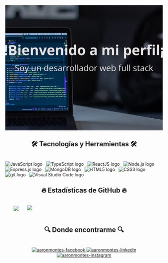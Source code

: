 <!-- Trungquandev -->
<div style="width: 100%; height: 400px; position: relative;" class="container">
  <img src="/images/programmer-font.png" width="100%" height="400px" style="object-fit: cover;"/>
</div>

<h2 align="center">🛠 Tecnologías y Herramientas 🛠</h2>
<br>
<!-- https://simpleicons.org/ -->
<span><img src="https://img.shields.io/badge/JavaScript-282C34?logo=javascript&logoColor=F7DF1E" alt="JavaScript logo" title="JavaScript" height="25" /></span>
&nbsp;
<span><img src="https://img.shields.io/badge/TypeScript-282C34?logo=typescript&logoColor=3178C6" alt="TypeScript logo" title="TypeScript" height="25" /></span>
&nbsp;
<span><img src="https://img.shields.io/badge/ReactJS-282C34?logo=react&logoColor=61DAFB" alt="ReactJS logo" title="ReactJS" height="25" /></span>
&nbsp;
<span><img src="https://img.shields.io/badge/Node.js-282C34?logo=node.js&logoColor=00F200" alt="Node.js logo" title="Node.js" height="25" /></span>
&nbsp;
<span><img src="https://img.shields.io/badge/Express-282C34?logo=express&logoColor=FFFFFF" alt="Express.js logo" title="Express.js" height="25" /></span>
&nbsp;
<span><img src="https://img.shields.io/badge/MongoDB-282C34?logo=mongodb&logoColor=47A248" alt="MongoDB logo" title="MongoDB" height="25" /></span>
&nbsp;
<span><img src="https://img.shields.io/badge/HTML5-282C34?logo=html5&logoColor=E34F26" alt="HTML5 logo" title="HTML5" height="25" /></span>
&nbsp;
<span><img src="https://img.shields.io/badge/CSS3-282C34?logo=css3&logoColor=1572B6" alt="CSS3 logo" title="CSS3" height="25" /></span>
&nbsp;
<span><img src="https://img.shields.io/badge/git-282C34?logo=git&logoColor=F05032" alt="git logo" title="git" height="25" /></span>
&nbsp;
<span><img src="https://img.shields.io/badge/VS%20Code-282C34?logo=visual-studio-code&logoColor=007ACC" alt="Visual Studio Code logo" title="Visual Studio Code" height="25" /></span>
&nbsp;

<br>
<h2 align="center">🔥 Estadísticas de GitHub 🔥</h2>
<!-- https://github.com/anuraghazra/github-readme-stats -->
<br>
<div align=center>
  <a href="#" title="Aaron Alexander Montes Limaylla">
    <img width="315" align="center" src="https://github-readme-stats.vercel.app/api/top-langs/?username=AaronMontes2004&hide=c%23,powershell,Mathematica,Ruby,Objective-C,Objective-C%2b%2b,Cuda&title_color=61dafb&text_color=ffffff&icon_color=61dafb&bg_color=20232a&langs_count=8&layout=compact&border_color=61dafb&hide_border=true" />
  </a>
  <a href="#" title="Aaron Alexander Montes Limaylla">
    <img align="right" width="434" src="https://github-readme-stats.vercel.app/api?username=AaronMontes2004&show_icons=true&theme=react&border_color=61dafb&hide_border=true" />
  </a>
</div>

<br>
<h2 align="center">🔍 Donde encontrarme 🔍</h2>
<br>
<!-- https://icons8.com -->
<div align="center">
  <a href="https://www.facebook.com/aaronalexander.monteslimaylla.7/" target="_blank">
    <img src="https://img.icons8.com/bubbles/100/000000/facebook-new.png" alt="aaronmontes-facebook" />
  </a>
  <a href="https://www.linkedin.com/in/aaron-alexander-montes-limaylla-104b4524a/" target="_blank">
    <img src="https://img.icons8.com/bubbles/100/000000/linkedin.png" alt="aaronmontes-linkedin" />
  </a>
  <a href="#" target="_blank">
    <img src="https://img.icons8.com/bubbles/100/000000/instagram.png" alt="aaronmontes-instagram" />
  </a>
  <!-- <a href="mailto:trungquandev.official@gmail.com" target="top">
    <img src="https://img.icons8.com/bubbles/100/000000/apple-mail.png" alt="aaronmontes-gmail" />
  </a> -->
</div>

<br>